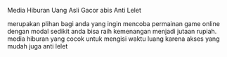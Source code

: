 Media Hiburan Uang Asli Gacor abis Anti Lelet

merupakan plihan bagi anda yang ingin mencoba permainan game online dengan modal sedikit anda bisa raih kemenangan menjadi jutaan rupiah. media hiburan yang cocok untuk mengisi waktu luang karena akses yang mudah juga anti lelet
